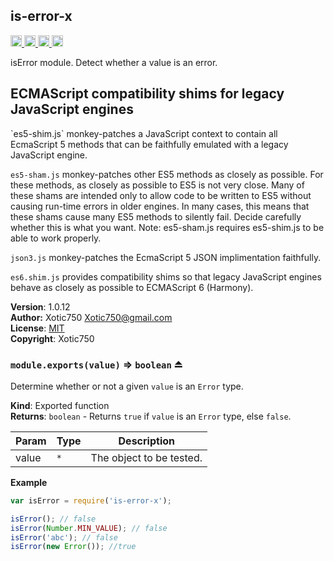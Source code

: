 <a name="module_is-error-x"></a>
## is-error-x
<a href="https://travis-ci.org/Xotic750/is-error-x"
title="Travis status">
<img src="https://travis-ci.org/Xotic750/is-error-x.svg?branch=master"
alt="Travis status" height="18">
</a>
<a href="https://david-dm.org/Xotic750/is-error-x"
title="Dependency status">
<img src="https://david-dm.org/Xotic750/is-error-x.svg"
alt="Dependency status" height="18"/>
</a>
<a href="https://david-dm.org/Xotic750/is-error-x#info=devDependencies"
title="devDependency status">
<img src="https://david-dm.org/Xotic750/is-error-x/dev-status.svg"
alt="devDependency status" height="18"/>
</a>
<a href="https://badge.fury.io/js/is-error-x" title="npm version">
<img src="https://badge.fury.io/js/is-error-x.svg"
alt="npm version" height="18">
</a>

isError module. Detect whether a value is an error.

<h2>ECMAScript compatibility shims for legacy JavaScript engines</h2>
`es5-shim.js` monkey-patches a JavaScript context to contain all EcmaScript 5
methods that can be faithfully emulated with a legacy JavaScript engine.

`es5-sham.js` monkey-patches other ES5 methods as closely as possible.
For these methods, as closely as possible to ES5 is not very close.
Many of these shams are intended only to allow code to be written to ES5
without causing run-time errors in older engines. In many cases,
this means that these shams cause many ES5 methods to silently fail.
Decide carefully whether this is what you want. Note: es5-sham.js requires
es5-shim.js to be able to work properly.

`json3.js` monkey-patches the EcmaScript 5 JSON implimentation faithfully.

`es6.shim.js` provides compatibility shims so that legacy JavaScript engines
behave as closely as possible to ECMAScript 6 (Harmony).

**Version**: 1.0.12  
**Author:** Xotic750 <Xotic750@gmail.com>  
**License**: [MIT](&lt;https://opensource.org/licenses/MIT&gt;)  
**Copyright**: Xotic750  
<a name="exp_module_is-error-x--module.exports"></a>
### `module.exports(value)` ⇒ <code>boolean</code> ⏏
Determine whether or not a given `value` is an `Error` type.

**Kind**: Exported function  
**Returns**: <code>boolean</code> - Returns `true` if `value` is an `Error` type,
 else `false`.  

| Param | Type | Description |
| --- | --- | --- |
| value | <code>\*</code> | The object to be tested. |

**Example**  
```js
var isError = require('is-error-x');

isError(); // false
isError(Number.MIN_VALUE); // false
isError('abc'); // false
isError(new Error()); //true
```
